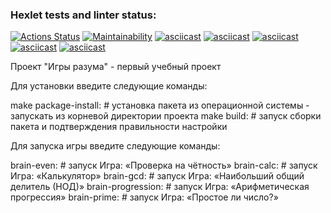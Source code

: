 ### Hexlet tests and linter status:
[![Actions Status](https://github.com/Ker0s1n/python-project-49/actions/workflows/hexlet-check.yml/badge.svg)](https://github.com/Ker0s1n/python-project-49/actions)
[![Maintainability](https://api.codeclimate.com/v1/badges/abe51cbaacce81afb970/maintainability)](https://codeclimate.com/github/Ker0s1n/python-project-49/maintainability)
[![asciicast](https://asciinema.org/a/FkyQcaUkUbrYl51R483wYTBlL.svg)](https://asciinema.org/a/FkyQcaUkUbrYl51R483wYTBlL)
[![asciicast](https://asciinema.org/a/rZ2d8TU57xA4Hg5jt0OFooY2s.svg)](https://asciinema.org/a/rZ2d8TU57xA4Hg5jt0OFooY2s)
[![asciicast](https://asciinema.org/a/wNO4rG4KwnuGcLR1vX2W455jK.svg)](https://asciinema.org/a/wNO4rG4KwnuGcLR1vX2W455jK)
[![asciicast](https://asciinema.org/a/5jZvRfHW956ks7xrWIyRSG5y1.svg)](https://asciinema.org/a/5jZvRfHW956ks7xrWIyRSG5y1)
[![asciicast](https://asciinema.org/a/DpZ5AXVKOjib4F8WHPKENSpah.svg)](https://asciinema.org/a/DpZ5AXVKOjib4F8WHPKENSpah)


Проект "Игры разума" - первый учебный проект


Для установки введите следующие команды:

make package-install: # установка пакета из операционной системы - запускать из корневой директории проекта
make build: # запуск сборки пакета и подтверждения правильности настройки


Для запуска игры введите следующие команды:

brain-even: # запуск Игра: «Проверка на чётность»
brain-calc: # запуск Игра: «Калькулятор»
brain-gcd: # запуск Игра: «Наибольший общий делитель (НОД)»
brain-progression: # запуск Игра: «Арифметическая прогрессия»
brain-prime: # запуск Игра: «Простое ли число?»
